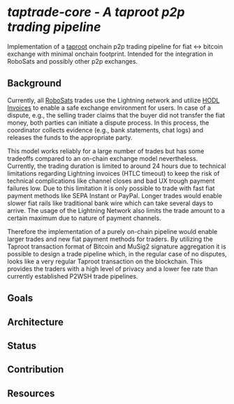 # *taptrade-core - A taproot p2p trading pipeline*

Implementation of a [taproot](https://bitcoinops.org/en/topics/taproot/) onchain p2p trading pipeline for fiat <-> bitcoin exchange with minimal onchain footprint. Intended for the integration in RoboSats and possibly other p2p exchanges.

## Background
Currently, all [RoboSats](https://github.com/RoboSats/robosats) trades use the Lightning network and utilize [HODL Invoices](https://bitcoinops.org/en/topics/hold-invoices/) to enable a safe exchange environment for users. In case of a dispute, e.g., the selling trader claims that the buyer did not transfer the fiat money, both parties can initiate a dispute process. In this process, the coordinator collects evidence (e.g., bank statements, chat logs) and releases the funds to the appropriate party.

This model works reliably for a large number of trades but has some tradeoffs compared to an on-chain exchange model nevertheless. Currently, the trading duration is limited to around 24 hours due to technical limitations regarding Lightning invoices (HTLC timeout) to keep the risk of technical complications like channel closes and bad UX trough payment failures low. Due to this limitation it is only possible to trade with fast fiat payment methods like SEPA Instant or PayPal. Longer trades would enable slower fiat rails like traditional bank wire which can take several days to arrive. The usage of the Lightning Network also limits the trade amount to a certain maximum due to nature of payment channels.

Therefore the implementation of a purely on-chain pipeline would enable larger trades and new fiat payment methods for traders. By utilizing the Taproot transaction format of Bitcoin and MuSig2 signature aggregation it is possible to design a trade pipeline which, in the regular case of no disputes, looks like a very regular Taproot transaction on the blockchain. This provides the traders with a high level of privacy and a lower fee rate than currently established P2WSH trade pipelines.

## Goals

## Architecture

## Status

## Contribution

## Resources

<!-- ### Research
Find the current research as [Obsidian](https://obsidian.md/) formatted documents under /docs/TapTrade_obs.

### Implementation -->
<!-- TBD -->
